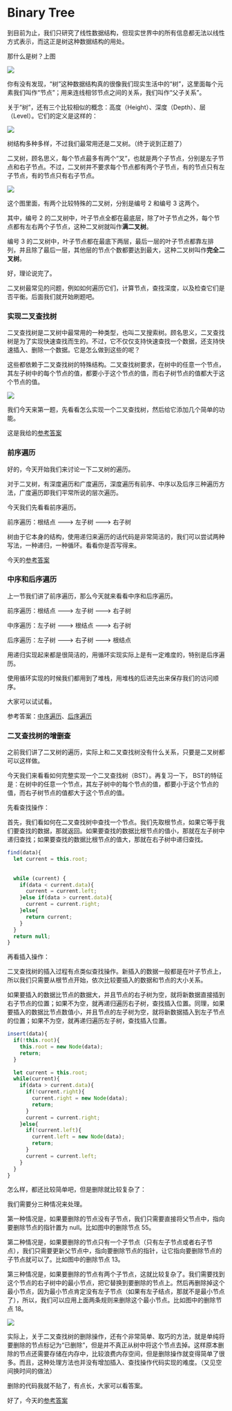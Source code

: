 Binary Tree
==

到目前为止，我们只研究了线性数据结构，但现实世界中的所有信息都无法以线性方式表示，而这正是树这种数据结构的用处。

那什么是树？上图

![](./tree.png)

你有没有发现，“树”这种数据结构真的很像我们现实生活中的“树”，这里面每个元素我们叫作“节点”；用来连线相邻节点之间的关系，我们叫作“父子关系”。

关于“树”，还有三个比较相似的概念：高度（Height）、深度（Depth）、层（Level）。它们的定义是这样的：

![](./tree-concept.png)

树结构多种多样，不过我们最常用还是二叉树。（终于说到正题了）

二叉树，顾名思义，每个节点最多有两个“叉”，也就是两个子节点，分别是左子节点和右子节点。不过，二叉树并不要求每个节点都有两个子节点，有的节点只有左子节点，有的节点只有右子节点。

![](./tree-type.png)

这个图里面，有两个比较特殊的二叉树，分别是编号 2 和编号 3 这两个。

其中，编号 2 的二叉树中，叶子节点全都在最底层，除了叶子节点之外，每个节点都有左右两个子节点，这种二叉树就叫作**满二叉树**。

编号 3 的二叉树中，叶子节点都在最底下两层，最后一层的叶子节点都靠左排列，并且除了最后一层，其他层的节点个数都要达到最大，这种二叉树叫作**完全二叉树**。

好，理论说完了。

二叉树最常见的问题，例如如何遍历它们，计算节点，查找深度，以及检查它们是否平衡。后面我们就开始刷题吧。

### 实现二叉查找树

二叉查找树是二叉树中最常用的一种类型，也叫二叉搜索树。顾名思义，二叉查找树是为了实现快速查找而生的。不过，它不仅仅支持快速查找一个数据，还支持快速插入、删除一个数据。它是怎么做到这些的呢？

这些都依赖于二叉查找树的特殊结构。二叉查找树要求，在树中的任意一个节点，其左子树中的每个节点的值，都要小于这个节点的值，而右子树节点的值都大于这个节点的值。

![](./binary-search-tree.png)

我们今天来第一题，先看看怎么实现一个二叉查找树，然后给它添加几个简单的功能。

这是我给的[参考答案](./bst.js)


### 前序遍历

好的，今天开始我们来讨论一下二叉树的遍历。

对于二叉树，有深度遍历和广度遍历，深度遍历有前序、中序以及后序三种遍历方法，广度遍历即我们平常所说的层次遍历。

今天我们先看看前序遍历。

前序遍历：根结点 ---> 左子树 ---> 右子树

树由于它本身的结构，使用递归来遍历的话代码是非常简洁的，我们可以尝试两种写法，一种递归，一种循环。看看你是否写得来。

今天的[参考答案](./preOrder.js)


### 中序和后序遍历

上一节我们讲了前序遍历，那么今天就来看看中序和后序遍历。

前序遍历：根结点 ---> 左子树 ---> 右子树

中序遍历：左子树 ---> 根结点 ---> 右子树

后序遍历：左子树 ---> 右子树 ---> 根结点  

用递归实现起来都是很简洁的，用循环实现实际上是有一定难度的，特别是后序遍历。

使用循环实现的时候我们都用到了堆栈，用堆栈的后进先出来保存我们的访问顺序。

大家可以试试看。

参考答案：[中序遍历](./inOrder.js)、[后序遍历](./postOrder.js)


### 二叉查找树的增删查

之前我们讲了二叉树的遍历，实际上和二叉查找树没有什么关系，只要是二叉树都可以这样做。

今天我们来看看如何完整实现一个二叉查找树（BST）。再复习一下， BST的特征是：在树中的任意一个节点，其左子树中的每个节点的值，都要小于这个节点的值，而右子树节点的值都大于这个节点的值。

先看查找操作：

首先，我们看如何在二叉查找树中查找一个节点。我们先取根节点，如果它等于我们要查找的数据，那就返回。如果要查找的数据比根节点的值小，那就在左子树中递归查找；如果要查找的数据比根节点的值大，那就在右子树中递归查找。

```js
find(data){
  let current = this.root;
 
 
  while (current) {
    if(data < current.data){
      current = current.left;
    }else if(data > current.data){
      current = current.right;
    }else{
      return current;
    }
  }
  return null;
}
```

再看插入操作：

二叉查找树的插入过程有点类似查找操作。新插入的数据一般都是在叶子节点上，所以我们只需要从根节点开始，依次比较要插入的数据和节点的大小关系。

如果要插入的数据比节点的数据大，并且节点的右子树为空，就将新数据直接插到右子节点的位置；如果不为空，就再递归遍历右子树，查找插入位置。同理，如果要插入的数据比节点数值小，并且节点的左子树为空，就将新数据插入到左子节点的位置；如果不为空，就再递归遍历左子树，查找插入位置。


```js
insert(data){
  if(!this.root){
    this.root = new Node(data);
    return;
  }
 
  let current = this.root;
  while(current){
    if(data > current.data){
      if(!current.right){
        current.right = new Node(data);
        return;
      }
      current = current.right;
    }else{
      if(!current.left){
        current.left = new Node(data);
        return;
      }
      current = current.left;
    }
  }
}
```

怎么样，都还比较简单吧，但是删除就比较复杂了：

我们需要分三种情况来处理。

第一种情况是，如果要删除的节点没有子节点，我们只需要直接将父节点中，指向要删除节点的指针置为 null。比如图中的删除节点 55。

第二种情况是，如果要删除的节点只有一个子节点（只有左子节点或者右子节点），我们只需要更新父节点中，指向要删除节点的指针，让它指向要删除节点的子节点就可以了。比如图中的删除节点 13。

第三种情况是，如果要删除的节点有两个子节点，这就比较复杂了。我们需要找到这个节点的右子树中的最小节点，把它替换到要删除的节点上。然后再删除掉这个最小节点，因为最小节点肯定没有左子节点（如果有左子结点，那就不是最小节点了），所以，我们可以应用上面两条规则来删除这个最小节点。比如图中的删除节点 18。

![](./delete-node.png)

实际上，关于二叉查找树的删除操作，还有个非常简单、取巧的方法，就是单纯将要删除的节点标记为“已删除”，但是并不真正从树中将这个节点去掉。这样原本删除的节点还需要存储在内存中，比较浪费内存空间，但是删除操作就变得简单了很多。而且，这种处理方法也并没有增加插入、查找操作代码实现的难度。（又见空间换时间的做法）

删除的代码我就不贴了，有点长，大家可以看答案。

好了，今天的[参考答案](./bstFinal.js)